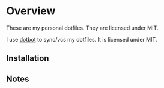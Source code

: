 # Overview

These are my personal dotfiles. They are licensed under MIT.

I use [dotbot](https://github.com/anishathalye/dotbot/) to sync/vcs my dotfiles. It is licensed under MIT.

## Installation


## Notes
